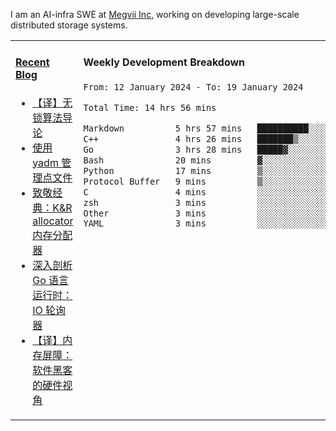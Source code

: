 I am an AI-infra SWE at [Megvii Inc](https://en.megvii.com/), working on developing large-scale distributed storage systems.

<table width="960px">
<tr>
<td valign="top" width="50%">

#### <a href="https://www.kongjun18.me" target="_blank">Recent Blog</a>

<!-- BLOG-POST-LIST:START -->
- [【译】无锁算法导论](https://kongjun18.github.io/posts/2023/07/14/)
- [使用 yadm 管理点文件](https://kongjun18.github.io/posts/2023/04/07/)
- [致敬经典：K&amp;R allocator 内存分配器](https://kongjun18.github.io/posts/2022/12/12/)
- [深入剖析 Go 语言运行时：IO 轮询器](https://kongjun18.github.io/posts/2022/11/21/)
- [【译】内存屏障：软件黑客的硬件视角](https://kongjun18.github.io/posts/2022/11/03/)
<!-- BLOG-POST-LIST:END -->

</td>
<td valign="top" width="50%">

#### Weekly Development Breakdown

<!--START_SECTION:waka-->

```txt
From: 12 January 2024 - To: 19 January 2024

Total Time: 14 hrs 56 mins

Markdown          5 hrs 57 mins   ██████████░░░░░░░░░░░░░░░   39.87 %
C++               4 hrs 26 mins   ███████▒░░░░░░░░░░░░░░░░░   29.78 %
Go                3 hrs 28 mins   █████▓░░░░░░░░░░░░░░░░░░░   23.31 %
Bash              20 mins         ▓░░░░░░░░░░░░░░░░░░░░░░░░   02.25 %
Python            17 mins         ▒░░░░░░░░░░░░░░░░░░░░░░░░   01.90 %
Protocol Buffer   9 mins          ▒░░░░░░░░░░░░░░░░░░░░░░░░   01.01 %
C                 4 mins          ░░░░░░░░░░░░░░░░░░░░░░░░░   00.53 %
zsh               3 mins          ░░░░░░░░░░░░░░░░░░░░░░░░░   00.41 %
Other             3 mins          ░░░░░░░░░░░░░░░░░░░░░░░░░   00.39 %
YAML              3 mins          ░░░░░░░░░░░░░░░░░░░░░░░░░   00.37 %
```

<!--END_SECTION:waka-->
</td>
</tr>

</table>
